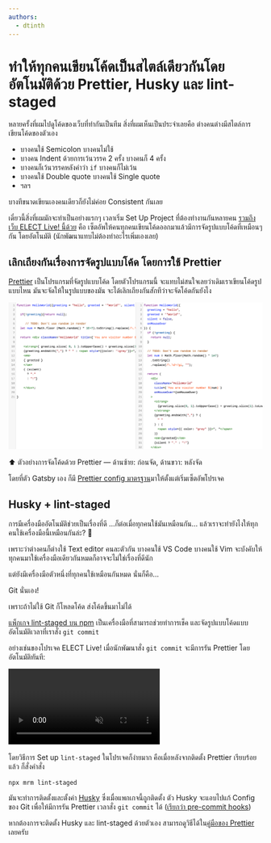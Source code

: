 ```yaml
---
authors:
  - dtinth
---
```


# ทำให้ทุกคนเขียนโค้ดเป็นสไตล์เดียวกันโดยอัตโนมัติด้วย Prettier, Husky และ lint-staged

<author-list></author-list>

หลายครั้งที่ผมไปดูโค้ดของเว็บที่ทำกันเป็นทีม
สิ่งที่ผมเห็นเป็นประจำเลยคือ ต่างคนต่างมีสไตล์การเขียนโค้ดของตัวเอง

- บางคนใช้ Semicolon
  บางคนไม่ใช้
- บางคน Indent ด้วยการเว้นวรรค 2 ครั้ง
  บางคนก็ 4 ครั้ง
- บางคนก็เว้นวรรคหลังคำว่า `if`
  บางคนก็ไม่เว้น
- บางคนใช้ Double quote
  บางคนใช้ Single quote
- ฯลฯ

บางทีขนาดเขียนเองคนเดียวก็ยังไม่ค่อย Consistent กันเลย

เดี๋ยวนี้สิ่งที่ผมมักจะทำเป็นอย่างแรกๆ เวลาเริ่ม Set Up Project ที่ต้องทำงานกันหลายคน [รวมถึงเว็บ ELECT Live! นี้ด้วย](https://github.com/codeforthailand/election-live/commit/834ac7739a65f6854d96ddfc5b6f57a32395b068#diff-b9cfc7f2cdf78a7f4b91a753d10865a2) คือ
เซ็ตอัพให้คนทุกคนเขียนโค้ดออกมาแล้วมีการจัดรูปแบบโค้ดที่เหมือนๆ กัน โดยอัตโนมัติ
(นักพัฒนาแทบไม่ต้องทำอะไรเพิ่มเองเลย)

## เลิกเถียงกันเรื่องการจัดรูปแบบโค้ด โดยการใช้ Prettier

[Prettier](https://prettier.io/) เป็นโปรแกรมที่จัดรูปแบบโค้ด
โดยตัวโปรแกรมนี้ จะแทบไม่สนใจเลยว่าเดิมเราเขียนโค้ดรูปแบบไหน
มันจะจัดให้ในรูปแบบของมัน
จะได้เลิกเถียงกันสักทีว่าจะจัดโค้ดกันยังไง

![](./prettier.png)

:arrow_up: ตัวอย่างการจัดโค้ดด้วย Prettier — ด้านซ้าย: ก่อนจัด, ด้านขวา: หลังจัด

โดยที่ตัว Gatsby เอง ก็มี [Prettier config มาตรฐาน](https://github.com/gatsbyjs/gatsby-starter-hello-world/blob/4ee9f6a76cda86e434109776f0f31b9d3333fb39/.prettierrc)มาให้ตั้งแต่เริ่มเซ็ตอัพโปรเจค

## Husky + lint-staged

การมีเครื่องมืออัตโนมัติช่วยเป็นเรื่องที่ดี …ก็ต่อเมื่อทุกคนใช้มันเหมือนกัน… แล้วเราจะทำยังไงให้ทุกคนใช้เครื่องมือนี้เหมือนกันล่ะ? :thinking:

เพราะว่าต่างคนก็ต่างใช้ Text editor คนละตัวกัน
บางคนใช้ VS Code
บางคนใช้ Vim
จะบังคับให้ทุกคนมาใช้เครื่องมือเดียวกันหมดก็อาจจะไม่ใช่เรื่องที่ดีนัก

แต่ยังมีเครื่องมือตัวหนึ่งที่ทุกคนใช้เหมือนกันหมด นั่นก็คือ…

Git นั่นเอง!

เพราะถ้าไม่ใช้ Git ก็โหลดโค้ด ส่งโค้ดขึ้นมาไม่ได้

[แพ็กเกจ lint-staged บน npm](https://www.npmjs.com/package/lint-staged) เป็นเครื่องมือที่สามารถช่วยทำการเช็ค และจัดรูปแบบโค้ดแบบอัตโนมัติเวลาที่เราสั่ง `git commit`

อย่างเช่นของโปรเจค ELECT Live!
เมื่อนักพัฒนาสั่ง `git commit` จะมีการรัน Prettier โดยอัตโนมัติทันที:

<video src="./husky.webm" muted autoplay loop></video>

โดยวิธีการ Set up `lint-staged` ในโปรเจคก็ง่ายมาก
คือเมื่อหลังจากติดตั้ง Prettier เรียบร้อยแล้ว ก็สั่งคำสั่ง

    npx mrm lint-staged

มันจะทำการติดตั้งและตั้งค่า [Husky](https://www.npmjs.com/package/husky)
ซึ่งเมื่อแพกเกจนี้ถูกติดตั้ง
ตัว Husky จะแอบไปแก้ Config ของ Git
เพื่อให้มีการรัน Prettier เวลาสั่ง `git commit` ได้ ([เรียกว่า pre-commit hooks](https://githooks.com/))

หากต้องการจะติดตั้ง Husky และ lint-staged ด้วยตัวเอง
สามารถดูวิธีได้ใน[คู่มือของ Prettier](https://prettier.io/docs/en/precommit.html) เลยครับ
